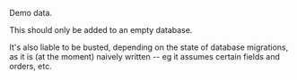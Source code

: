Demo data.

This should only be added to an empty database.

It's also liable to be busted, depending on the state of database
migrations, as it is (at the moment) naively written -- eg it assumes
certain fields and orders, etc.